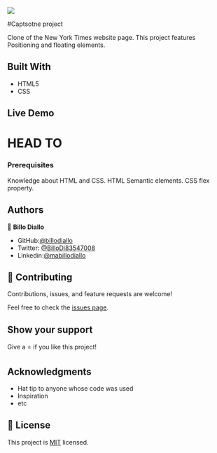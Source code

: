 ![](https://img.shields.io/badge/Microverse-blueviolet)

#Captsotne project



Clone of the New York Times website page. This project features Positioning and floating elements.

## Built With

- HTML5
- CSS


## Live Demo

HEAD TO
[]()
=======





### Prerequisites
Knowledge about HTML and CSS.
HTML Semantic elements.
CSS flex property.




## Authors


👤 **Billo Diallo**

- GitHub:[@billodiallo](https://github.com/billodiallo)
- Twitter: [@BilloDi83547008](https://twitter.com/BilloDi83547008)
- Linkedin:[@mabillodiallo](https://www.linkedin.com/in/mabillodiallo/)

## 🤝 Contributing

Contributions, issues, and feature requests are welcome!

Feel free to check the [issues page](issues/).

## Show your support

Give a ⭐️ if you like this project!

## Acknowledgments

- Hat tip to anyone whose code was used
- Inspiration
- etc

## 📝 License

This project is [MIT](https://choosealicense.com/licenses/mit/) licensed.
